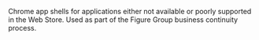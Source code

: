 Chrome app shells for applications either not available or poorly supported in the Web Store. Used as part of the Figure Group business continuity process.